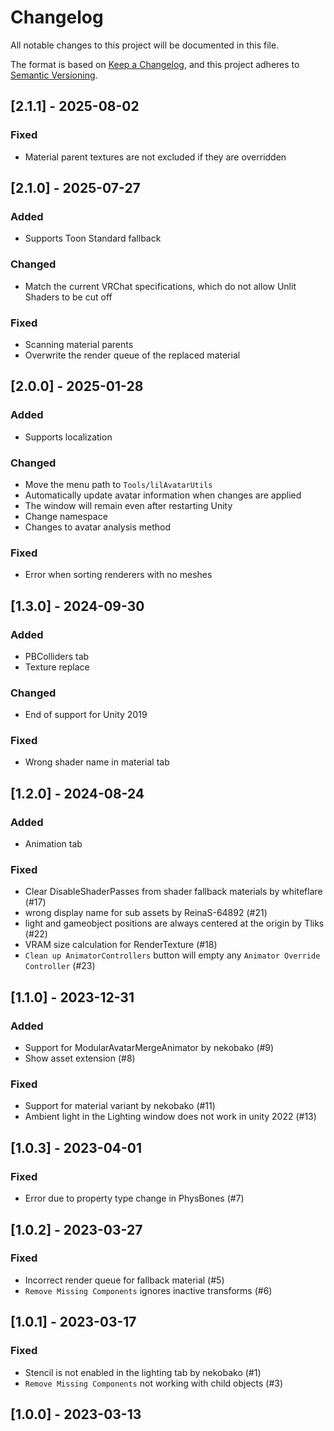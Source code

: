 # Changelog
All notable changes to this project will be documented in this file.

The format is based on [Keep a Changelog](https://keepachangelog.com/en/1.0.0/),
and this project adheres to [Semantic Versioning](https://semver.org/spec/v2.0.0.html).

## [2.1.1] - 2025-08-02

### Fixed
- Material parent textures are not excluded if they are overridden

## [2.1.0] - 2025-07-27

### Added
- Supports Toon Standard fallback

### Changed
- Match the current VRChat specifications, which do not allow Unlit Shaders to be cut off

### Fixed
- Scanning material parents
- Overwrite the render queue of the replaced material

## [2.0.0] - 2025-01-28

### Added
- Supports localization

### Changed
- Move the menu path to `Tools/lilAvatarUtils`
- Automatically update avatar information when changes are applied
- The window will remain even after restarting Unity
- Change namespace
- Changes to avatar analysis method

### Fixed
- Error when sorting renderers with no meshes

## [1.3.0] - 2024-09-30

### Added
- PBColliders tab
- Texture replace

### Changed
- End of support for Unity 2019

### Fixed
- Wrong shader name in material tab

## [1.2.0] - 2024-08-24

### Added
- Animation tab

### Fixed
- Clear DisableShaderPasses from shader fallback materials by whiteflare (#17)
- wrong display name for sub assets by ReinaS-64892 (#21)
- light and gameobject positions are always centered at the origin by Tliks (#22)
- VRAM size calculation for RenderTexture (#18)
- `Clean up AnimatorControllers` button will empty any `Animator Override Controller` (#23)

## [1.1.0] - 2023-12-31

### Added
- Support for ModularAvatarMergeAnimator  by nekobako (#9)
- Show asset extension (#8)

### Fixed
- Support for material variant by nekobako (#11)
- Ambient light in the Lighting window does not work in unity 2022 (#13)

## [1.0.3] - 2023-04-01

### Fixed
- Error due to property type change in PhysBones (#7)

## [1.0.2] - 2023-03-27

### Fixed
- Incorrect render queue for fallback material (#5)
- `Remove Missing Components` ignores inactive transforms (#6)

## [1.0.1] - 2023-03-17

### Fixed
- Stencil is not enabled in the lighting tab by nekobako (#1)
- `Remove Missing Components` not working with child objects (#3)

## [1.0.0] - 2023-03-13